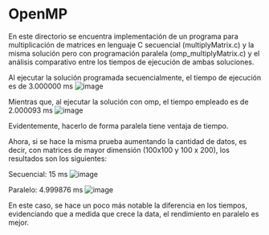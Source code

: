 # OpenMP
En este directorio se encuentra implementación de un programa para multiplicación de matrices en lenguaje C secuencial (multiplyMatrix.c) y la misma solución pero con programación paralela (omp_multiplyMatrix.c) y el análisis comparativo entre los tiempos de ejecución de ambas soluciones.

Al ejecutar la solución programada secuencialmente, el tiempo de ejecución es de   3.000000 ms
![image](https://github.com/Avillamizarv/IntroPP2190033/assets/108444542/daad72b5-d6d0-4730-9dfa-a0e8e618ba35)


Mientras que, al ejecutar la solución con omp, el tiempo empleado es de 2.000093 ms
![image](https://github.com/Avillamizarv/IntroPP2190033/assets/108444542/aa99526f-37da-4d7e-af81-4b22cc88f85f)



Evidentemente, hacerlo de forma paralela tiene ventaja de tiempo.


Ahora, si se hace la misma prueba aumentando la cantidad de datos, es decir, con matrices de mayor dimensión (100x100 y 100 x 200), los resultados son los siguientes:

Secuencial:  15 ms
![image](https://github.com/Avillamizarv/IntroPP2190033/assets/108444542/3034fdd0-98a2-453c-aad9-a90224f7ffdc)

Paralelo:   4.999876 ms
![image](https://github.com/Avillamizarv/IntroPP2190033/assets/108444542/f3bf5c5e-5376-4a4a-a7a3-6ef4b8e7a151)

En este caso, se hace un poco más notable la diferencia en los tiempos, evidenciando que a medida que crece la data, el rendimiento en paralelo es mejor.

